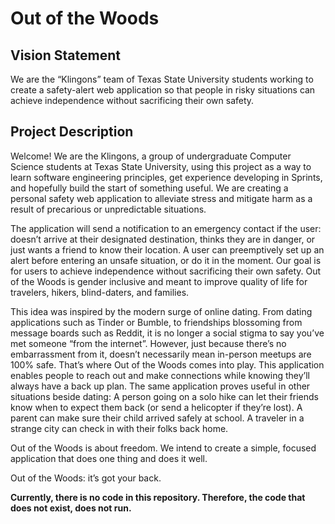 # Out of the Woods

## Vision Statement

We are the “Klingons” team of Texas State University students working to create a safety-alert web application so that people in risky situations can achieve independence without sacrificing their own safety.

## Project Description

Welcome! We are the Klingons, a group of undergraduate Computer Science students at Texas State University, using this project as a way to learn software engineering principles, get experience developing in Sprints, and hopefully build the start of something useful. We are creating a personal safety web application to alleviate stress and mitigate harm as a result of precarious or unpredictable situations.

The application will send a notification to an emergency contact if the user: doesn’t arrive at their designated destination, thinks they are in danger, or just wants a friend to know their location. A user can preemptively set up an alert before entering an unsafe situation, or do it in the moment. Our goal is for users to achieve independence without sacrificing their own safety. Out of the Woods is gender inclusive and meant to improve quality of life for travelers, hikers, blind-daters, and families.

This idea was inspired by the modern surge of online dating. From dating applications such as Tinder or Bumble, to friendships blossoming from message boards such as Reddit, it is no longer a social stigma to say you’ve met someone “from the internet”. However, just because there’s no embarrassment from it, doesn’t necessarily mean in-person meetups are 100% safe. That’s where Out of the Woods comes into play. This application enables people to reach out and make connections while knowing they’ll always have a back up plan. The same application proves useful in other situations beside dating: A person going on a solo hike can let their friends know when to expect them back (or send a helicopter if they’re lost). A parent can make sure their child arrived safely at school. A traveler in a strange city can check in with their folks back home.

Out of the Woods is about freedom. We intend to create a simple, focused application that does one thing and does it well.

Out of the Woods: it’s got your back.



**Currently, there is no code in this repository. Therefore, the code that does not exist, does not run.**
